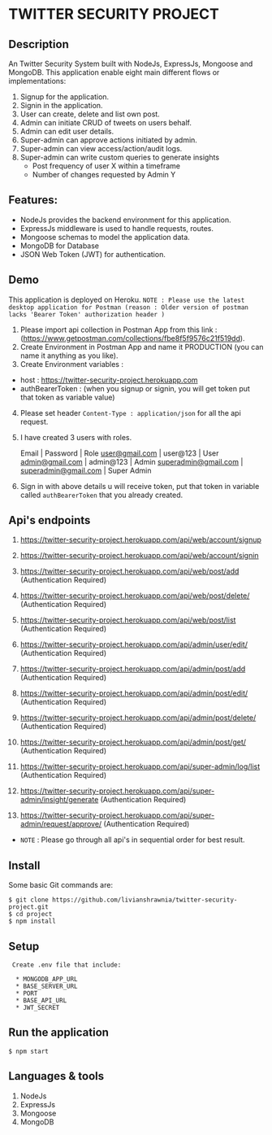 # TWITTER SECURITY PROJECT

## Description

An Twitter Security System built with NodeJs, ExpressJs, Mongoose and MongoDB. This application enable eight main different flows or implementations:

1. Signup for the application.
2. Signin in the application.
3. User can create, delete and list own post.
4. Admin can initiate CRUD of tweets on users behalf.
5. Admin can edit user details.
6. Super-admin can approve actions initiated by admin.
7. Super-admin can view access/action/audit logs.
8. Super-admin can write custom queries to generate insights
    - Post frequency of user X within a timeframe
    - Number of changes requested by Admin Y


## Features:
  * NodeJs provides the backend environment for this application.
  * ExpressJs middleware is used to handle requests, routes.
  * Mongoose schemas to model the application data.
  * MongoDB for Database
  * JSON Web Token (JWT) for authentication.


## Demo

This application is deployed on Heroku.
`NOTE : Please use the latest desktop application for Postman (reason : Older version of postman lacks 'Bearer Token' authorization header )`

1. Please import api collection in Postman App from this link : (https://www.getpostman.com/collections/fbe8f5f9576c21f519dd).
2. Create Environment in Postman App and name it PRODUCTION (you can name it anything as you like).
3. Create Environment variables :
  * host : https://twitter-security-project.herokuapp.com
  * authBearerToken : (when you signup or signin, you will get token put that token as variable value)
4. Please set header `Content-Type : application/json` for all the api request.
5. I have created 3 users with roles.

     Email                  |        Password             |   Role
  user@gmail.com            |     user@123                |  User
  admin@gmail.com           |     admin@123               |  Admin
  superadmin@gmail.com      |     superadmin@gmail.com    |  Super Admin

6. Sign in with above details u will receive token, put that token in variable called `authBearerToken` that you already created.


## Api's endpoints

1. https://twitter-security-project.herokuapp.com/api/web/account/signup
2. https://twitter-security-project.herokuapp.com/api/web/account/signin
3. https://twitter-security-project.herokuapp.com/api/web/post/add         (Authentication Required)
4. https://twitter-security-project.herokuapp.com/api/web/post/delete/         (Authentication Required)
5. https://twitter-security-project.herokuapp.com/api/web/post/list         (Authentication Required)

6. https://twitter-security-project.herokuapp.com/api/admin/user/edit/         (Authentication Required)
7. https://twitter-security-project.herokuapp.com/api/admin/post/add         (Authentication Required)
8. https://twitter-security-project.herokuapp.com/api/admin/post/edit/         (Authentication Required)
9. https://twitter-security-project.herokuapp.com/api/admin/post/delete/         (Authentication Required)
10. https://twitter-security-project.herokuapp.com/api/admin/post/get/         (Authentication Required)

11. https://twitter-security-project.herokuapp.com/api/super-admin/log/list         (Authentication Required)
12. https://twitter-security-project.herokuapp.com/api/super-admin/insight/generate         (Authentication Required)
13. https://twitter-security-project.herokuapp.com/api/super-admin/request/approve/         (Authentication Required)
  * `NOTE` : Please go through all api's in sequential order for best result. 


## Install

Some basic Git commands are:

```
$ git clone https://github.com/livianshrawnia/twitter-security-project.git
$ cd project
$ npm install
```

## Setup

```
 Create .env file that include:

  * MONGODB_APP_URL
  * BASE_SERVER_URL
  * PORT
  * BASE_API_URL
  * JWT_SECRET
```

## Run the application

```
$ npm start
```

## Languages & tools

1. NodeJs
2. ExpressJs
3. Mongoose
4. MongoDB
